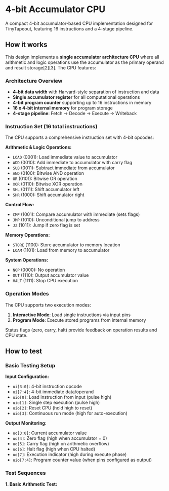 # 4-bit Accumulator CPU

A compact 4-bit accumulator-based CPU implementation designed for TinyTapeout, featuring 16 instructions and a 4-stage pipeline.

## How it works

This design implements a **single accumulator architecture CPU** where all arithmetic and logic operations use the accumulator as the primary operand and result storage[2][3]. The CPU features:

### Architecture Overview
- **4-bit data width** with Harvard-style separation of instruction and data
- **Single accumulator register** for all computational operations
- **4-bit program counter** supporting up to 16 instructions in memory
- **16 x 4-bit internal memory** for program storage
- **4-stage pipeline**: Fetch → Decode → Execute → Writeback

### Instruction Set (16 total instructions)
The CPU supports a comprehensive instruction set with 4-bit opcodes:

**Arithmetic & Logic Operations:**
- `LOAD` (0001): Load immediate value to accumulator
- `ADD` (0010): Add immediate to accumulator with carry flag
- `SUB` (0011): Subtract immediate from accumulator
- `AND` (0100): Bitwise AND operation
- `OR` (0101): Bitwise OR operation  
- `XOR` (0110): Bitwise XOR operation
- `SHL` (0111): Shift accumulator left
- `SHR` (1000): Shift accumulator right

**Control Flow:**
- `CMP` (1001): Compare accumulator with immediate (sets flags)
- `JMP` (1010): Unconditional jump to address
- `JZ` (1011): Jump if zero flag is set

**Memory Operations:**
- `STORE` (1100): Store accumulator to memory location
- `LOAM` (1101): Load from memory to accumulator

**System Operations:**
- `NOP` (0000): No operation
- `OUT` (1110): Output accumulator value
- `HALT` (1111): Stop CPU execution

### Operation Modes
The CPU supports two execution modes:
1. **Interactive Mode**: Load single instructions via input pins
2. **Program Mode**: Execute stored programs from internal memory

Status flags (zero, carry, halt) provide feedback on operation results and CPU state.

## How to test

### Basic Testing Setup

**Input Configuration:**
- `ui[3:0]`: 4-bit instruction opcode
- `ui[7:4]`: 4-bit immediate data/operand
- `uio[0]`: Load instruction from input (pulse high)
- `uio[1]`: Single step execution (pulse high)  
- `uio[2]`: Reset CPU (hold high to reset)
- `uio[3]`: Continuous run mode (high for auto-execution)

**Output Monitoring:**
- `uo[3:0]`: Current accumulator value
- `uo[4]`: Zero flag (high when accumulator = 0)
- `uo[5]`: Carry flag (high on arithmetic overflow)
- `uo[6]`: Halt flag (high when CPU halted)
- `uo[7]`: Execution indicator (high during execute phase)
- `uio[7:4]`: Program counter value (when pins configured as output)

### Test Sequences

**1. Basic Arithmetic Test:**
